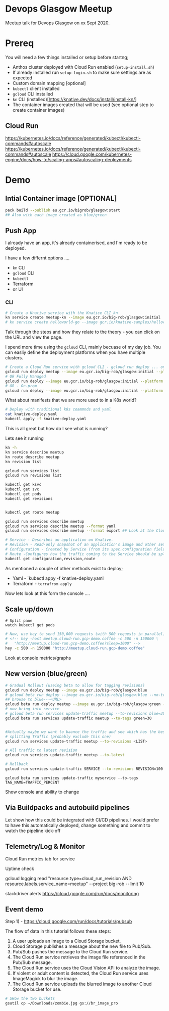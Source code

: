 # Devops Glasgow Meetup

Meetup talk for Devops Glasgow on xx Sept 2020.


# Prereq

You will need a few things installed or setup before startng;

* Anthos cluster deployed with Cloud Run enabled (`setup-install.sh`)
* If already installed run `setup-login.sh` to make sure settings are as expected
* Custom domain mapping [optional]
* `kubectl` client installed
* `gcloud` CLI installed 
* `kn` CLI (installed)[https://knative.dev/docs/install/install-kn/] 
* The container images created that will be used (see optional step to create container images)


## Cloud Run

https://kubernetes.io/docs/reference/generated/kubectl/kubectl-commands#autoscale
https://kubernetes.io/docs/reference/generated/kubectl/kubectl-commands#autoscale
https://cloud.google.com/kubernetes-engine/docs/how-to/scaling-apps#autoscaling-deployments


# Demo

## Intial Container image [OPTIONAL]

```bash
pack build --publish eu.gcr.io/bigrob/glasgow:start
## Also with each image created as blue/green
```

## Push App

I already have an app, it's already containerised, and I'm ready to be deployed.

I have a few differnt options ....
* `kn` CLI
* `gcloud` CLI
* `kubectl`
* Terraform
* or UI 

### CLI

```bash
# Create a Knative service with the Knatice CLI kn
kn service create meetup-kn --image eu.gcr.io/big-rob/glasgow:initial
# kn service create helloworld-go --image gcr.io/knative-samples/helloworld-go --env TARGET="Go Sample v1"
```
Talk through the steos and how they relate to the theory - you can click on the URL and view the page. 

I spend more time using the `gcloud` CLI, mainly becuase of my day job. You can easliy define the deployment platforms when you have multiple clusters.

```bash
# Create a Cloud Run service with gcloud CLI - gcloud run deploy ... on Anthos
gcloud run deploy meetup --image eu.gcr.io/big-rob/glasgow:initial --platform gke 
# OR Fully Managed
gcloud run deploy --image eu.gcr.io/big-rob/glasgow:initial --platform managed
# OR - On-prem
gcloud run deploy --image eu.gcr.io/big-rob/glasgow:initial --platform kubernetes
```

What about manifests that we are more used to in a K8s world?

```bash
# Deploy with traditional k8s coammnds and yaml
cat knative-deploy.yaml
kubectl apply -f knative-deploy.yaml
```

This is all great but how do I see what is running?

Lets see it running

```bash
kn -h
kn service describe meetup
kn route describe meetup
kn revision list

gcloud run services list
gcloud run revisions list

kubectl get ksvc
kubectl get svc
kubectl get pods
kubectl get revisions


kubectl get route meetup 

gcloud run services describe meetup
gcloud run services describe meetup --format yaml
gcloud run services describe meetup --format export ## Look at the Cloud Run Console

```

```bash
# Service - Describes an application on Knative.
# Revision - Read-only snapshot of an application's image and other settings (created by Configuration).
# Configuration - Created by Service (from its spec.configuration field). It creates a new Revision when the revisionTemplate field changes.
# Route -Configures how the traffic coming to the Service should be split between Revisions.
kubectl get configuration,revision,route
```

As mentioned a couple of other methods exist to deploy;
* Yaml - `kubectl appy -f knative-deploy.yaml
* Terraform - `terrafrom apply`

Now lets look at this form the console ....


<!-- ```
kubectl apply -f v1.yaml
kubectl get revisions

kubectl apply -f v2.yaml
kubectl get revisions

kubectl describe route canary
``` -->

<!-- https://cloud.google.com/cloud-build/docs/deploying-builds/deploy-cloud-run#anthos-on-google-cloud
` gcloud builds submit --tag eu.gcr.io/clijockey/glasgow` -->


## Scale up/down


```
# Split pane
watch kubectl get pods
```

```bash
# Now, use hey to send 150,000 requests (with 500 requests in parallel), each taking 1 second (leave this command running, as it will take a while to complete).
# <!-- hey -host meetup.cloud-run.gcp-demo.coffee -c 500 -n 150000 \
#   "http://meetup.cloud-run.gcp-demo.coffee?sleep=1000" -->
hey -c 500 -n 150000 "http://meetup.cloud-run.gcp-demo.coffee" 
```

Look at console metrics/graphs 

## New version (blue/green)



```bash
# Gradual Rollout (useing beta to allow for tagging revisions)
gcloud run deploy meetup --image eu.gcr.io/big-rob/glasgow:blue
# gcloud beta run deploy --image eu.gcr.io/big-rob/glasgow:blue --no-traffic --tag blue
## browse to blue---<URL>
gcloud beta run deploy meetup --image eu.gcr.io/big-rob/glasgow:green --no-traffic --tag green
# now bring into service
# gcloud beta run services update-traffic meetup --to-revisions blue=30
gcloud beta run services update-traffic meetup --to-tags green=30
```


```bash

#Actually maybe we want to baance the traffic and see which has the best impact?
# splitting Traffic (probably exclude this one)
gcloud run services update-traffic meetup --to-revisions <LIST>
```

```bash
# All traffic to latest revision
gcloud run services update-traffic meetup --to-latest
```

```bash
# Rollback
gcloud run services update-traffic SERVICE --to-revisions REVISION=100
```

`gcloud beta run services update-traffic myservice --to-tags TAG_NAME=TRAFFIC_PERCENT`

Show console and ability to change


## Via Buildpacks and autobuild pipelines

Let show how this could be integrated with CI/CD pipelines.
I would prefer to have this automatically deployed, change something and commit to watch the pipeline kick-off


## Telemetry/Log & Monitor

Cloud Run metrics tab for service

Uptime check

gcloud logging read "resource.type=cloud_run_revision AND resource.labels.service_name=meetup" --project big-rob --limit 10

stackdriver
alerts
https://cloud.google.com/run/docs/monitoring

## Event demo
Step 1) - https://cloud.google.com/run/docs/tutorials/pubsub

The flow of data in this tutorial follows these steps:
1) A user uploads an image to a Cloud Storage bucket.
2) Cloud Storage publishes a message about the new file to Pub/Sub.
3) Pub/Sub pushes the message to the Cloud Run service.
4) The Cloud Run service retrieves the image file referenced in the Pub/Sub message.
5) The Cloud Run service uses the Cloud Vision API to analyze the image.
6) If violent or adult content is detected, the Cloud Run service uses ImageMagick to blur the image.
7) The Cloud Run service uploads the blurred image to another Cloud Storage bucket for use.

```bash
# SHow the two buckets
gsutil cp ~/Downloads/zombie.jpg gs://br_image_pro                                                    ─╯

```